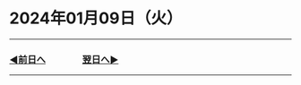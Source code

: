 # 2024年01月09日（火）

---

### [◀️前日へ](https://github.com/yuasys/chatty-journal/blob/main/2024/01/2024-01-08.md)&emsp;&emsp;&emsp;&emsp;[翌日へ▶️](https://github.com/yuasys/chatty-journal/blob/main/2024/01/2024-01-10.md)

---
